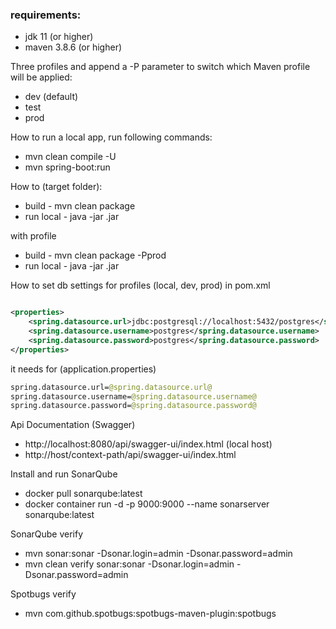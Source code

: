 ### requirements:

+ jdk 11 (or higher)
+ maven 3.8.6 (or higher)

Three profiles and append a -P parameter to switch which Maven profile will be applied:

* dev (default)
* test
* prod

How to run a local app, run following commands:

* mvn clean compile -U
* mvn spring-boot:run

How to (target folder):

* build - mvn clean package
* run local - java -jar <jarname>.jar

with profile

* build - mvn clean package -Pprod
* run local - java -jar <jarname>.jar

How to set db settings for profiles (local, dev, prod) in pom.xml

```xml

<properties>
    <spring.datasource.url>jdbc:postgresql://localhost:5432/postgres</spring.datasource.url>
    <spring.datasource.username>postgres</spring.datasource.username>
    <spring.datasource.password>postgres</spring.datasource.password>
</properties>
```

it needs for (application.properties)

```clojure
spring.datasource.url=@spring.datasource.url@
spring.datasource.username=@spring.datasource.username@
spring.datasource.password=@spring.datasource.password@
```

Api Documentation (Swagger)

* http://localhost:8080/api/swagger-ui/index.html (local host)
* http://host/context-path/api/swagger-ui/index.html

Install and run SonarQube

* docker pull sonarqube:latest
* docker container run -d -p 9000:9000 --name sonarserver sonarqube:latest

SonarQube verify

* mvn sonar:sonar -Dsonar.login=admin -Dsonar.password=admin
* mvn clean verify sonar:sonar -Dsonar.login=admin -Dsonar.password=admin

Spotbugs verify

* mvn com.github.spotbugs:spotbugs-maven-plugin:spotbugs
